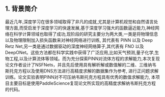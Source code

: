 
## 1. 背景简介

最近几年,深度学习在很多领域取得了非凡的成就,尤其是计算机视觉和自然语言处理方面,而受启发于深度学习的快速发展,基于深度学习强大的函数逼近能力,神经网络在科学计算领域也取得了成功,现阶段的研究主要分为两大类,一类是将物理信息以及物理限制加入损失函数来对神经网络进行训练, 其代表有 PINN 以及 Deep Retz Net,另一类是通过数据驱动的深度神经网络算子,其代表有 FNO 以及 DeepONet。这些方法都在科学实践中获得了广泛应用,比如天气预测,量子化学,生物工程,以及计算流体等领域。而为充分探索PINN对流体方程的求解能力,本次复现论文作者设计了NSFNets，并且先后使用具有解析解或数值解的二维、三维纳韦斯托克方程以及使用DNS方法进行高精度求解的数据集作为参考, 进行正问题求解训练。论文实验表明PINN对不可压纳韦斯托克方程具有优秀的数值求解能力, 本项目主要目标是使用PaddleScience复现论文所实现的高精度求解纳韦斯托克方程的代码。